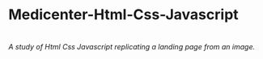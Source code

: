 <h1>Medicenter-Html-Css-Javascript<h1/>
<h6>A study of Html Css Javascript replicating a landing page from an image.<h6/>
